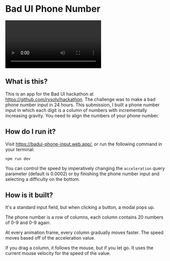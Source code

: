 # Bad UI Phone Number

![Showcase of Bad UI phone number](./github/showcase.mp4)

## What is this?

This is an app for the Bad UI hackathon at https://github.com/rysolv/hackathon. The challenge was to make a bad phone number input in 24 hours. This submission, I built a phone number input in which each digit is a column of numbers with incrementally increasing gravity. You need to align the numbers of your phone number.

## How do I run it?

Visit https://badui-phone-input.web.app/, or run the following command in your terminal:

```
npm run dev
```

You can control the speed by imperatively changing the `acceleration` query parameter (default is 0.0002) or by finishing the phone number input and selecting a difficulty on the bottom.

## How is it built?

It's a standard input field, but when clicking a button, a modal pops up.

The phone number is a row of columns, each column contains 20 numbers of 0-9 and 0-9 again.

At every animation frame, every column gradually moves faster. The speed moves based off of the acceleration value.

If you drag a column, it follows the mouse, but if you let go. It uses the current mouse velocity for the speed of the value.